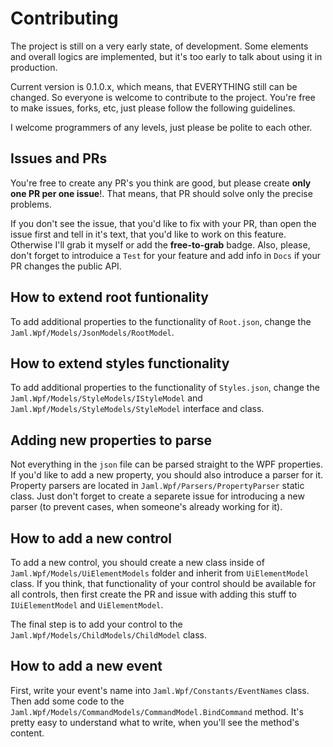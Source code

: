 # Contributing

The project is still on a very early state, of development. Some elements and overall logics are implemented, but it's too early to talk about using it in production.

Current version is 0.1.0.x, which means, that EVERYTHING still can be changed. So everyone is welcome to contribute to the project. You're free to make issues, forks, etc, just please follow the following guidelines.

I welcome programmers of any levels, just please be polite to each other.

## Issues and PRs

You're free to create any PR's you think are good, but please create **only one PR per one issue**!. That means, that PR should solve only the precise problems.

If you don't see the issue, that you'd like to fix with your PR, than open the issue first and tell in it's text, that you'd like to work on this feature. Otherwise I'll grab it myself or add the **free-to-grab** badge. Also, please, don't forget to introduice a `Test` for your feature and add info in `Docs` if your PR changes the public API.

## How to extend root funtionality

To add additional properties to the functionality of `Root.json`, change the `Jaml.Wpf/Models/JsonModels/RootModel`.

## How to extend styles functionality

To add additional properties to the functionality of `Styles.json`, change the `Jaml.Wpf/Models/StyleModels/IStyleModel` and `Jaml.Wpf/Models/StyleModels/StyleModel` interface and class.

## Adding new properties to parse

Not everything in the `json` file can be parsed straight to the WPF properties. If you'd like to add a new property, you should also introduce a parser for it. Property parsers are located in `Jaml.Wpf/Parsers/PropertyParser` static class. Just don't forget to create a separete issue for introducing a new parser (to prevent cases, when someone's already working for it).

## How to add a new control

To add a new control, you should create a new class inside of `Jaml.Wpf/Models/UiElementModels` folder and inherit from `UiElementModel` class. If you think, that functionality of your control should be available for all controls, then first create the PR and issue with adding this stuff to `IUiElementModel` and `UiElementModel`.

The final step is to add your control to the `Jaml.Wpf/Models/ChildModels/ChildModel` class.

## How to add a new event

First, write your event's name into `Jaml.Wpf/Constants/EventNames` class. Then add some code to the `Jaml.Wpf/Models/CommandModels/CommandModel.BindCommand` method. It's pretty easy to understand what to write, when you'll see the method's content.
